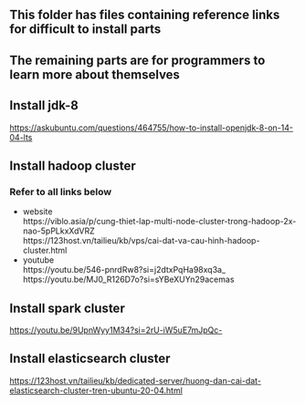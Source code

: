 ## This folder has files containing reference links for difficult to install parts
## The remaining parts are for programmers to learn more about themselves

## Install jdk-8
https://askubuntu.com/questions/464755/how-to-install-openjdk-8-on-14-04-lts

## Install hadoop cluster
### Refer to all links below
<ul>
    <li>website<br>https://viblo.asia/p/cung-thiet-lap-multi-node-cluster-trong-hadoop-2x-nao-5pPLkxXdVRZ<br>https://123host.vn/tailieu/kb/vps/cai-dat-va-cau-hinh-hadoop-cluster.html</li>
    <li>youtube<br>https://youtu.be/546-pnrdRw8?si=j2dtxPqHa98xq3a_<br>https://youtu.be/MJ0_R126D7o?si=sYBeXUYn29acemas</li>
</ul>

## Install spark cluster
https://youtu.be/9UpnWyy1M34?si=2rU-iW5uE7mJpQc-

## Install elasticsearch cluster
https://123host.vn/tailieu/kb/dedicated-server/huong-dan-cai-dat-elasticsearch-cluster-tren-ubuntu-20-04.html